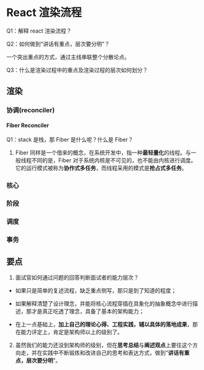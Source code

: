 # React 渲染流程

Q1：解释 react 渲染流程？

Q2：如何做到“讲话有重点，层次要分明”？

一个突出重点的方式，通过主线串联整个分散论点。

Q3：什么是渲染过程中的重点及渲染过程的层次如何划分？

## 渲染

### 协调(reconciler)

#### Fiber Reconciler

Q1：stack 是栈，那 Fiber 是什么呢？什么是 Fiber？

1. Fiber 同样是⼀个借来的概念，在系统开发中，指⼀种**最轻量化**的线程。与⼀般线程不同的是，Fiber 对于系统内核是不可⻅的，也不能由内核进⾏调度。它的运⾏模式被称为**协作式多任务**，⽽线程采⽤的模式是**抢占式多任务**。

### 核心

### 阶段

### 调度

### 事务

## 要点

1. 面试官如何通过问题的回答判断面试者的能力层次？

- 如果只是简单的复述流程，缺乏重点侧写，那只是到了知道的程度；

- 如果解释清楚了设计理念，并能将核⼼流程穿插在具象化的抽象概念中进⾏描述，那才是真正吃透了理念，具备了基本的架构能⼒；

- 在上⼀点基础上，**加上⾃⼰的理论⼼得、⼯程实践，辅以具体的落地成果**，那在能⼒评定上，肯定是架构师以上的级别了。

2. 虽然我们的能⼒还没到架构师的级别，但在**思考总结**与**阐述观点**上要往这个⽅向⾛，并在实践中不断锻炼和改进⾃⼰的思考和表达⽅式，做到“**讲话有重点，层次要分明**”。
